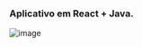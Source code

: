 ### Aplicativo em React + Java.
![image](https://github.com/lukebemis/trab-java-2/assets/51051129/b9087b55-8539-497e-ae34-e790e4c67ffc)
